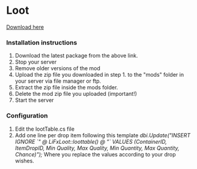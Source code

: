 # Loot
[Download here](https://github.com/LiF-x/Loot/releases/latest)

### Installation instructions

1. Download the latest package from the above link.
2. Stop your server
3. Remove older versions of the mod
4. Upload the zip file you downloaded in step 1. to the "mods" folder in your server via file manager or ftp.
5. Extract the zip file inside the mods folder.
6. Delete the mod zip file you uploaded (important!)
7. Start the server

### Configuration

1. Edit the lootTable.cs file
2. Add one line per drop item following this template *dbi.Update("INSERT IGNORE \`" @ LiFxLoot::loottable() @ "\` VALUES (ContainerID, ItemDropID, Min Quality, Max Quality, Min Quantity, Max Quantity, Chance)");* Where you replace the values according to your drop wishes.

